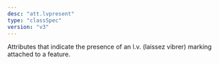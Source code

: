 ```yaml
---
desc: "att.lvpresent"
type: "classSpec"
version: "v3"
---
```


Attributes that indicate the presence of an l.v. (laissez vibrer) marking attached
to a
feature.